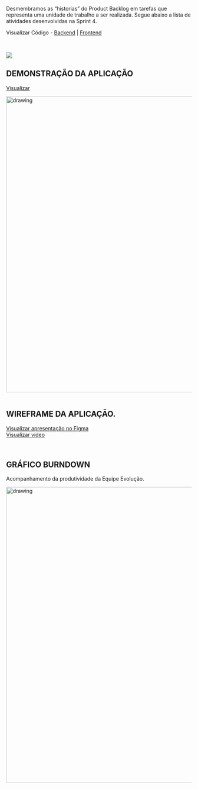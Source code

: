    Desmembramos as “historias” do Product Backlog em tarefas que representa uma unidade de trabalho a ser realizada.
Segue abaixo a lista de atividades desenvolvidas na Sprint 4.

Visualizar Código - <a href=''>Backend</a> | <a href=''>Frontend</a>

   <br/>

![](https://i.imgur.com/UqLe5L7.png)

## DEMONSTRAÇÃO DA APLICAÇÃO

<a href=''>Visualizar</a>

<img src=""   alt="drawing" width=800>

<br />
<br />

## WIREFRAME DA APLICAÇÃO.

<a target="_blank" href='https://github.com/ferreirarita/APRENDIZAGEM-POR-PROJETOS-INTEGRADOS-2021/tree/main/Refer%C3%AAncias/framesprint4'>Visualizar apresentação no Figma</a>
<br />
<a target="_blank" href=''>Visualizar vídeo</a>

<br />

## GRÁFICO BURNDOWN

Acompanhamento da produtividade da Equipe Evolução.

<img src="https://user-images.githubusercontent.com/73767256/120883979-c97c0500-c5b6-11eb-8347-4da5ad187866.png"   alt="drawing" width=800>
